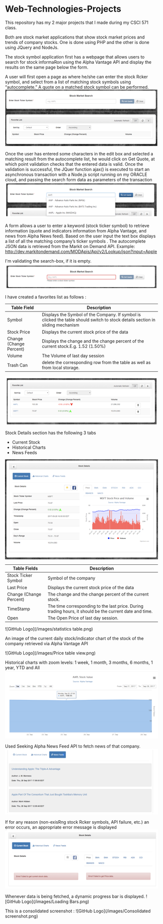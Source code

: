 # Web-Technologies-Projects

This repository has my 2 major projects that I made during my CSCI 571 class.

Both are stock market applications that show stock market prices and trends of company stocks.
One is done using PHP and the other is done using JQuery and NodeJs.


The stock symbol application first has a webpage that allows users to search for stock informaRon using the Alpha Vantage API and display the results on the same page below the form.

A user will first open a page as  where he/she can enter the stock Rcker symbol, and select from a list of matching stock symbols using “autocomplete.” A quote on a matched stock symbol can be performed.
![GitHub Logo](/images/search_bar.png)

Once the user has entered some characters in the edit box and selected a matching result from the autocomplete list, he would click on Get Quote, at which point validation checks that the entered data is valid.
Once the validation is successful, the JQuer function ajax() is executed to start an asynchronous transaction with a Node.js script running on my ORACLE cloud, and passing the search form data as parameters of the transaction
![GitHub Logo](/images/autocomplete.png)


A form allows a user to enter a keyword (stock ticker symbol) to retrieve information (quote and indicators information from Alpha Vantage, and news from Alpha News feed). Based on the user input the text box displays a list of all the matching company’s ticker symbols . The autocomplete JSON data is retrieved from the Markit on Demand API. Example:
http://dev.markitondemand.com/MODApis/Api/v2/Lookup/json?input=Apple

I'm validating the search-box, if it is empty.
![GitHub Logo](/images/autocomplete_blank.png)

I have created a favorites list as follows : 

Table Field | Description
------------ | -------------
Symbol  | Displays the Symbol of the Company. If symbol is clicked the table should switch to stock details section in sliding mechanism
Stock Price | Displays the current stock price of the data
Change (Change Percent) | Displays the change and the change percent of the current stock.E.g. 1.52 (1.50%)
Volume | The Volume of last day session
Trash Can | delete the corresponding row from the table as well as from local storage.

![GitHub Logo](/images/localdatstore.png)

Stock Details section has the following 3 tabs
* Current Stock
* Historical Charts
* News Feeds


![GitHub Logo](/images/price.png)

Table Fields | Description
------------ | -------------
Stock Ticker Symbol  | Symbol of the company
Last Price | Displays the current stock price of the data
Change (Change Percent) | The change and the change percent of the current stock. 
TimeStamp | The time corresponding to the last price. During trading hours, it should be the current date and time.
Open | The Open Price of last day session.

![GitHub Logo](/images/statistics table.png)


An image of the current daily stock/indicator chart of the stock of the company retrieved via Alpha Vantage API 

![GitHub Logo](/images/Price table view.png)


Historical charts with zoom levels: 1 week, 1 month, 3 months, 6 months, 1 year, YTD and All
![GitHub Logo](/images/highstocks.png)

Used Seeking Alpha News Feed API to fetch news of that company.
![GitHub Logo](/images/news.png)

If for any reason (non-exisRng stock Rcker symbols, API failure, etc.) an error occurs, an appropriate error message is displayed
![GitHub Logo](/images/errors.png)

Whenever data is being fetched, a dynamic progress bar is  displayed.
![GitHub Logo](/images/Loading Bars.png)


This is a consolidated screenshot : 
![GitHub Logo](/images/Consolidated screenshot.png)


